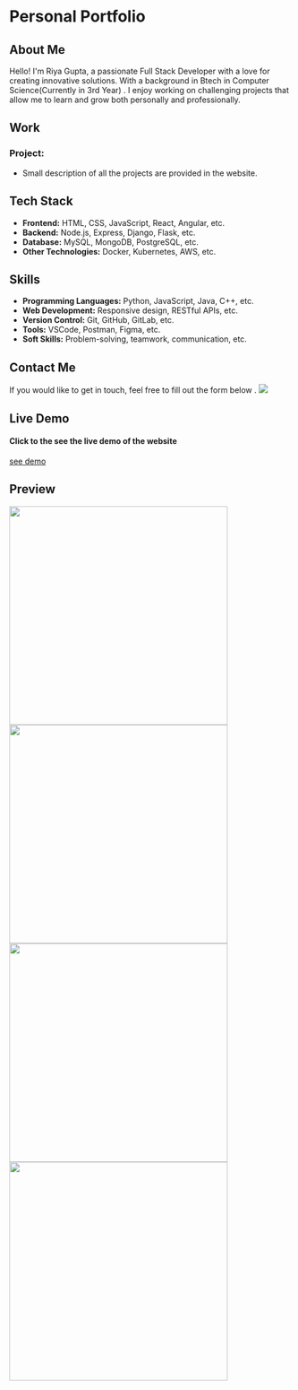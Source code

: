 # Personal Portfolio

## About Me
Hello! I'm Riya Gupta, a passionate Full Stack Developer with a love for creating innovative solutions. With a background in Btech in Computer Science(Currently in 3rd Year) . I enjoy working on challenging projects that allow me to learn and grow both personally and professionally.

## Work
### Project:
- Small description of all the projects are provided in the website.
  

## Tech Stack
- **Frontend:** HTML, CSS, JavaScript, React, Angular, etc.
- **Backend:** Node.js, Express, Django, Flask, etc.
- **Database:** MySQL, MongoDB, PostgreSQL, etc.
- **Other Technologies:** Docker, Kubernetes, AWS, etc.

## Skills
- **Programming Languages:** Python, JavaScript, Java, C++, etc.
- **Web Development:** Responsive design, RESTful APIs, etc.
- **Version Control:** Git, GitHub, GitLab, etc.
- **Tools:** VSCode, Postman, Figma, etc.
- **Soft Skills:** Problem-solving, teamwork, communication, etc.

## Contact Me
If you would like to get in touch, feel free to fill out the form below .
<img src="https://i.ibb.co/yqzCDTV/portfolio5.png"></img>

## Live Demo
<h4>Click to the see the live demo of the website</h4>
<a href="https://riya922003.github.io/personalPortfolio/">see demo</a>

## Preview 
<img width=390  src="https://i.ibb.co/KWQNFkZ/portfoli2.png"></img>
<img  width=390 src="https://i.ibb.co/PwTsMqX/portfolio1.png"></img>
<img  width=390 src="https://i.ibb.co/2MvvS70/portfolio3.png"></img>
<img width=390 src="https://i.ibb.co/HdDZpHC/portfolio4.png"></img>
